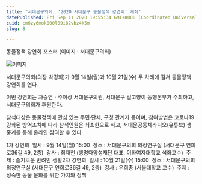 ```yaml
---
title: "서대문구의회, ‘2020 서대문구 동물정책 강연회’ 개최"
datePublished: Fri Sep 11 2020 19:55:34 GMT+0000 (Coordinated Universal Time)
cuid: cm6zy6mok000l09i82vbz4k5m
slug: 8

---
```



동물정책 강연회 포스터 (이미지 : 서대문구의회)

![이미지](https://cdn.hashnode.com/res/hashnode/image/upload/v1739246035031/a0754bd8-6bd3-404c-ae48-150b701b84c4.jpeg)

서대문구의회(의장 박경희)가 9월 14일(월)과 10월 21일(수) 두 차례에 걸쳐 동물정책 강연회를 연다.

이번 강연회는 차승연ㆍ주이상 서대문구의원, 서대문구 길고양이 동행본부가 주최하고, 서대문구의회가 후원한다.

참석대상은 동물정책에 관심 있는 주민·단체, 구청 관계자 등이며, 참여방법은 코로나19 강화된 방역조치에 따라 참석인원은 최소한으로 하고, 서대문공동체라디오(유튜브) 생중계를 통해 온라인 참여할 수 있다.

1차 강연회  일시 : 9월 14일(월) 15:00  장소 : 서대문구의회 의정연구실 (서대문구 연희로36길 49, 2층)  강사 : 최재천 (생명다양성재단 대표, 이화여자대학교 석좌교수)  주제 : 슬기로운 반려인 생활2차 강연회  일시 : 10월 21일(수) 15:00  장소 : 서대문구의회 의정연구실 (서대문구 연희로36길 49, 2층)  강사 : 우희종 (서울대학교 교수)  주제 : 성숙한 동물 문화를 위한 가치와 정책